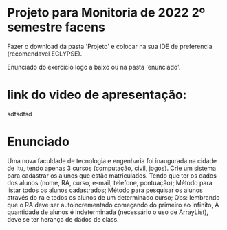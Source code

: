 # Projeto para Monitoria de 2022 2º semestre facens


Fazer o download da pasta 'Projeto' e colocar na sua IDE de preferencia (recomendavel ECLYPSE).

Enunciado do exercicio logo a baixo ou na pasta 'enunciado'.

# link do video de apresentação:
sdfsdfsd


# Enunciado
Uma nova faculdade de tecnologia e engenharia foi inaugurada na cidade de Itu, tendo apenas
3 cursos (computação, civil, jogos).
Crie um sistema para cadastrar os alunos que estão matriculados.
Tendo que ter os dados dos alunos (nome, RA, curso, e-mail, telefone, pontuação);
Método para listar todos os alunos cadastrados;
Método para pesquisar os alunos através do ra e todos os alunos de um determinado curso;
Obs: lembrando que o RA deve ser autoincrementado começando do primeiro ao infinito,
A quantidade de alunos é indeterminada (necessário o uso de ArrayList), deve se ter herança
de dados de class.
